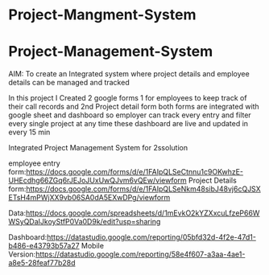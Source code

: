 # Project-Mangment-System
# Project-Management-System
AIM: To create an Integrated system where project details and employee details can be managed and tracked 

In this project I Created 2 google forms 1 for employees to keep track of their call records and 2nd Project detail form both forms are integrated with google sheet and dashboard so employer can track every entry and filter every single project at any time these dashboard are live and updated in every 15 min


Integrated Project Management System for 2ssolution

employee entry form:https://docs.google.com/forms/d/e/1FAIpQLSeCtnnu1c9OKwhzE-UHEcdhg66ZGq6rJEJoJUxUwQJvm6vQEw/viewform
Project Details form:https://docs.google.com/forms/d/e/1FAIpQLSeNkm48sibJ48vj6cQJSXETsH4mPWjXX9vb06SA0dA5EXwDPg/viewform


Data:https://docs.google.com/spreadsheets/d/1mEvkO2kYZXxcuLfzeP66WWSyQDaIJkoyStfP0Va0D9k/edit?usp=sharing


Dashboard:https://datastudio.google.com/reporting/05bfd32d-4f2e-47d1-b486-e43793b57a27
Mobile Version:https://datastudio.google.com/reporting/58e4f607-a3aa-4ae1-a8e5-28feaf77b28d
